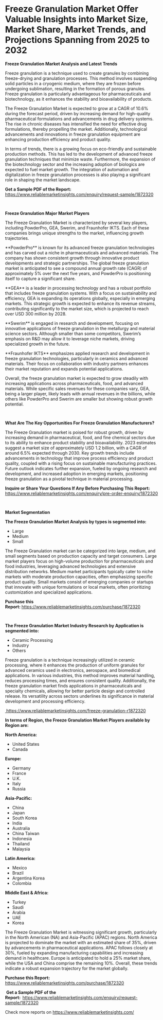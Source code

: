 <p><h1>Freeze Granulation Market Offer Valuable Insights into Market Size, Market Share, Market Trends, and Projections Spanning from 2025 to 2032</h1></p><p><strong>Freeze Granulation Market Analysis and Latest Trends</strong></p>
<p><p>Freeze granulation is a technique used to create granules by combining freeze-drying and granulation processes. This method involves suspending solid particles in a cryogenic medium, where they are frozen before undergoing sublimation, resulting in the formation of porous granules. Freeze granulation is particularly advantageous for pharmaceuticals and biotechnology, as it enhances the stability and bioavailability of products.</p><p>The Freeze Granulation Market is expected to grow at a CAGR of 10.6% during the forecast period, driven by increasing demand for high-quality pharmaceutical formulations and advancements in drug delivery systems. The rise in chronic diseases has intensified the need for effective drug formulations, thereby propelling the market. Additionally, technological advancements and innovations in freeze granulation equipment are enhancing production efficiency and product quality.</p><p>In terms of trends, there is a growing focus on eco-friendly and sustainable production methods. This has led to the development of advanced freeze granulation techniques that minimize waste. Furthermore, the expansion of the biotechnology sector and the increasing adoption of biologics are expected to fuel market growth. The integration of automation and digitalization in freeze granulation processes is also playing a significant role in shaping the market landscape.</p></p>
<p><strong>Get a Sample PDF of the Report:&nbsp;</strong> <a href="https://www.reliablemarketinsights.com/enquiry/request-sample/1872320?utm_campaign=2217&utm_medium=2&utm_source=Github&utm_content=ia&utm_term=16022025&utm_id=freeze-granulation">https://www.reliablemarketinsights.com/enquiry/request-sample/1872320</a></p>
<p>&nbsp;</p>
<p><strong>Freeze Granulation Major Market Players</strong></p>
<p><p>The Freeze Granulation Market is characterized by several key players, including PowderPro, GEA, Swerim, and Fraunhofer IKTS. Each of these companies brings unique strengths to the market, influencing growth trajectories.</p><p>**PowderPro** is known for its advanced freeze granulation technologies and has carved out a niche in pharmaceuticals and advanced materials. The company has shown consistent growth through innovative product developments and strategic partnerships. The global freeze granulation market is anticipated to see a compound annual growth rate (CAGR) of approximately 5% over the next five years, and PowderPro is positioning itself to capture a significant share.</p><p>**GEA** is a leader in processing technology and has a robust portfolio that includes freeze granulation systems. With a focus on sustainability and efficiency, GEA is expanding its operations globally, especially in emerging markets. This strategic growth is expected to enhance its revenue streams, contributing significantly to the market size, which is projected to reach over USD 300 million by 2028.</p><p>**Swerim** is engaged in research and development, focusing on innovative applications of freeze granulation in the metallurgy and material science sectors. Although smaller than some competitors, Swerim’s emphasis on R&D may allow it to leverage niche markets, driving specialized growth in the future.</p><p>**Fraunhofer IKTS** emphasizes applied research and development in freeze granulation technologies, particularly in ceramics and advanced materials. Their focus on collaboration with industry partners enhances their market reputation and expands potential applications.</p><p>Overall, the freeze granulation market is expected to grow steadily with increasing applications across pharmaceuticals, food, and advanced materials. While specific sales revenues for these companies vary, GEA, being a larger player, likely leads with annual revenues in the billions, while others like PowderPro and Swerim are smaller but showing robust growth potential.</p></p>
<p>&nbsp;</p>
<p><strong>What Are The Key Opportunities For Freeze Granulation Manufacturers?</strong></p>
<p><p>The Freeze Granulation market is poised for robust growth, driven by increasing demand in pharmaceutical, food, and fine chemical sectors due to its ability to enhance product stability and bioavailability. 2023 estimates suggest a market size of approximately USD 1.2 billion, with a CAGR of around 6.5% expected through 2030. Key growth trends include advancements in technology that improve process efficiency and product quality, coupled with a rising focus on sustainable manufacturing practices. Future outlook indicates further expansion, fueled by ongoing research and development, and increased adoption in emerging markets, positioning freeze granulation as a pivotal technique in material processing.</p></p>
<p><strong>Inquire or Share Your Questions If Any Before Purchasing This Report:</strong> <a href="https://www.reliablemarketinsights.com/enquiry/pre-order-enquiry/1872320?utm_campaign=2217&utm_medium=2&utm_source=Github&utm_content=ia&utm_term=16022025&utm_id=freeze-granulation">https://www.reliablemarketinsights.com/enquiry/pre-order-enquiry/1872320</a></p>
<p>&nbsp;</p>
<p><strong>Market Segmentation</strong></p>
<p><strong>The Freeze Granulation Market Analysis by types is segmented into:</strong></p>
<p><ul><li>Large</li><li>Medium</li><li>Small</li></ul></p>
<p><p>The Freeze Granulation market can be categorized into large, medium, and small segments based on production capacity and target consumers. Large market players focus on high-volume production for pharmaceuticals and food industries, leveraging advanced technologies and extensive distribution networks. Medium market participants typically cater to niche markets with moderate production capacities, often emphasizing specific product quality. Small markets consist of emerging companies or startups that innovate with unique formulations or local markets, often prioritizing customization and specialized applications.</p></p>
<p><strong>Purchase this Report:&nbsp;</strong><a href="https://www.reliablemarketinsights.com/purchase/1872320?utm_campaign=2217&utm_medium=2&utm_source=Github&utm_content=ia&utm_term=16022025&utm_id=freeze-granulation">https://www.reliablemarketinsights.com/purchase/1872320</a></p>
<p>&nbsp;</p>
<p><strong>The Freeze Granulation Market Industry Research by Application is segmented into:</strong></p>
<p><ul><li>Ceramic Processing</li><li>Industry</li><li>Others</li></ul></p>
<p><p>Freeze granulation is a technique increasingly utilized in ceramic processing, where it enhances the production of uniform granules for advanced ceramics used in electronics, aerospace, and biomedical applications. In various industries, this method improves material handling, reduces processing times, and ensures consistent quality. Additionally, the freeze granulation market finds applications in pharmaceuticals and specialty chemicals, allowing for better particle design and controlled release. Its versatility across sectors underlines its significance in material development and processing efficiency.</p></p>
<p><a href="https://www.reliablemarketinsights.com/freeze-granulation-r1872320?utm_campaign=2217&utm_medium=2&utm_source=Github&utm_content=ia&utm_term=16022025&utm_id=freeze-granulation">&nbsp;https://www.reliablemarketinsights.com/freeze-granulation-r1872320</a></p>
<p><strong>In terms of Region, the Freeze Granulation Market Players available by Region are:</strong></p>
<p>
    <p> <strong> North America: </strong>
        <ul>
            <li>United States</li>
            <li>Canada</li>
        </ul>
        </p> 
    <p> <strong> Europe: </strong>
        <ul>
            <li>Germany</li>
            <li>France</li>
            <li>U.K.</li>
            <li>Italy</li>
            <li>Russia</li>
        </ul>
        </p> 
    <p> <strong> Asia-Pacific: </strong>
        <ul>
            <li>China</li>
            <li>Japan</li>
            <li>South Korea</li>
            <li>India</li>
            <li>Australia</li>
            <li>China Taiwan</li>
            <li>Indonesia</li>
            <li>Thailand</li>
            <li>Malaysia</li>
        </ul>
        </p> 
    <p> <strong> Latin America: </strong>
        <ul>
            <li>Mexico</li>
            <li>Brazil</li>
            <li>Argentina Korea</li>
            <li>Colombia</li>
        </ul>
        </p> 
    <p> <strong> Middle East & Africa: </strong>
        <ul>
            <li>Turkey</li>
            <li>Saudi</li>
            <li>Arabia</li>
            <li>UAE</li>
            <li>Korea</li>
        </ul>
    </p>
    </p>
<p><p>The Freeze Granulation Market is witnessing significant growth, particularly in the North American (NA) and Asia-Pacific (APAC) regions. North America is projected to dominate the market with an estimated share of 35%, driven by advancements in pharmaceutical applications. APAC follows closely at 30%, fueled by expanding manufacturing capabilities and increasing demand in healthcare. Europe is anticipated to hold a 25% market share, while the USA and China comprise the remaining 10%. Overall, these trends indicate a robust expansion trajectory for the market globally.</p></p>
<p><strong>Purchase this Report: </strong><a href="https://www.reliablemarketinsights.com/purchase/1872320?utm_campaign=2217&utm_medium=2&utm_source=Github&utm_content=ia&utm_term=16022025&utm_id=freeze-granulation">https://www.reliablemarketinsights.com/purchase/1872320</a></p>
<p>&nbsp;<strong>Get a Sample PDF of the Report:&nbsp;&nbsp;</strong><a href="https://www.reliablemarketinsights.com/enquiry/request-sample/1872320?utm_campaign=2217&utm_medium=2&utm_source=Github&utm_content=ia&utm_term=16022025&utm_id=freeze-granulation">https://www.reliablemarketinsights.com/enquiry/request-sample/1872320</a></p>
<p><strong></strong></p>
<p>Check more reports on <a href="https://www.reliablemarketinsights.com/?utm_campaign=2217&utm_medium=2&utm_source=Github&utm_content=ia&utm_term=16022025&utm_id=freeze-granulation">https://www.reliablemarketinsights.com/</a></p>